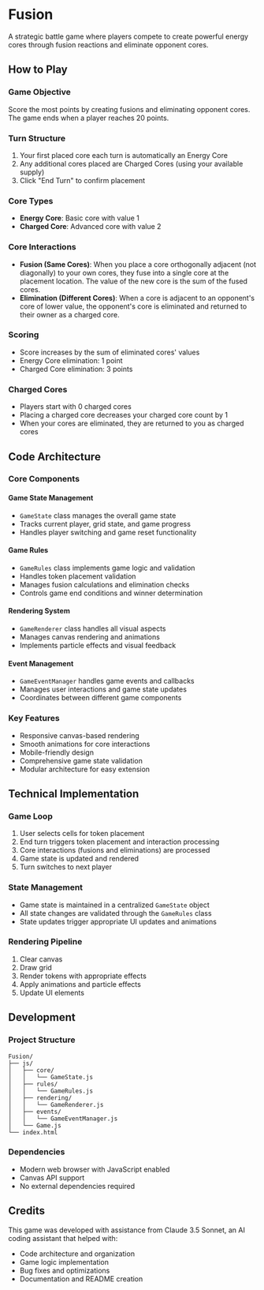 # Fusion

A strategic battle game where players compete to create powerful energy cores through fusion reactions and eliminate opponent cores.

## How to Play

### Game Objective
Score the most points by creating fusions and eliminating opponent cores. The game ends when a player reaches 20 points.

### Turn Structure
1. Your first placed core each turn is automatically an Energy Core
2. Any additional cores placed are Charged Cores (using your available supply)
3. Click "End Turn" to confirm placement

### Core Types
- **Energy Core**: Basic core with value 1
- **Charged Core**: Advanced core with value 2

### Core Interactions
- **Fusion (Same Cores)**: When you place a core orthogonally adjacent (not diagonally) to your own cores, they fuse into a single core at the placement location. The value of the new core is the sum of the fused cores.
- **Elimination (Different Cores)**: When a core is adjacent to an opponent's core of lower value, the opponent's core is eliminated and returned to their owner as a charged core.

### Scoring
- Score increases by the sum of eliminated cores' values
- Energy Core elimination: 1 point
- Charged Core elimination: 3 points

### Charged Cores
- Players start with 0 charged cores
- Placing a charged core decreases your charged core count by 1
- When your cores are eliminated, they are returned to you as charged cores

## Code Architecture

### Core Components

#### Game State Management
- `GameState` class manages the overall game state
- Tracks current player, grid state, and game progress
- Handles player switching and game reset functionality

#### Game Rules
- `GameRules` class implements game logic and validation
- Handles token placement validation
- Manages fusion calculations and elimination checks
- Controls game end conditions and winner determination

#### Rendering System
- `GameRenderer` class handles all visual aspects
- Manages canvas rendering and animations
- Implements particle effects and visual feedback

#### Event Management
- `GameEventManager` handles game events and callbacks
- Manages user interactions and game state updates
- Coordinates between different game components

### Key Features
- Responsive canvas-based rendering
- Smooth animations for core interactions
- Mobile-friendly design
- Comprehensive game state validation
- Modular architecture for easy extension

## Technical Implementation

### Game Loop
1. User selects cells for token placement
2. End turn triggers token placement and interaction processing
3. Core interactions (fusions and eliminations) are processed
4. Game state is updated and rendered
5. Turn switches to next player

### State Management
- Game state is maintained in a centralized `GameState` object
- All state changes are validated through the `GameRules` class
- State updates trigger appropriate UI updates and animations

### Rendering Pipeline
1. Clear canvas
2. Draw grid
3. Render tokens with appropriate effects
4. Apply animations and particle effects
5. Update UI elements

## Development

### Project Structure
```
Fusion/
├── js/
│   ├── core/
│   │   └── GameState.js
│   ├── rules/
│   │   └── GameRules.js
│   ├── rendering/
│   │   └── GameRenderer.js
│   ├── events/
│   │   └── GameEventManager.js
│   └── Game.js
└── index.html
```

### Dependencies
- Modern web browser with JavaScript enabled
- Canvas API support
- No external dependencies required

## Credits

This game was developed with assistance from Claude 3.5 Sonnet, an AI coding assistant that helped with:
- Code architecture and organization
- Game logic implementation
- Bug fixes and optimizations
- Documentation and README creation 